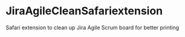# JiraAgileCleanSafariextension
Safari extension to clean up Jira Agile Scrum board for better printing
